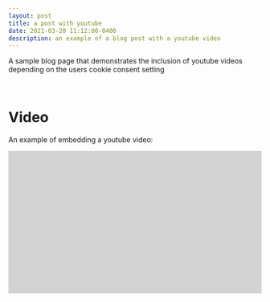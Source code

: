 ```yaml
---
layout: post
title: a post with youtube
date: 2021-03-20 11:12:00-0400
description: an example of a blog post with a youtube video
---
```

A sample blog page that demonstrates the inclusion of youtube videos depending on the users cookie consent setting

<br />

# Video
An example of embedding a youtube video: 

<div>
<div id="yt-wrap" style="position:relative; padding-top:56.25%; background-color: lightgray;">
<!-- below javascript will put the video here -->
</div>
</div>
<script type="text/javascript">
cookieDependentContent('social','#yt-wrap',
    "<iframe style='position:absolute;top:0;left:0;width:100%;height:100%;' \
     src='https://www.youtube-nocookie.com/embed/ekthcIHDt3I' frameborder='0'; allow='accelerometer; autoplay; \
     clipboard-write; encrypted-media; gyroscope; picture-in-picture' allowfullscreen></iframe>",
    "<div style='text-align:center; position:absolute;top:0;left:0;width:100%;height:100%; display:flex; justify-content:center; align-items:center;'> \
     <p style='color:black;'>Please enable 'social' cookies in the <button class='cookieSettings'>Cookie Preferences</button>,<br> \
     to view the video. Or view on <a href='https://www.youtube-nocookie.com/embed/ekthcIHDt3I'>youtube</a>.</p> \
     </div>");
</script>



